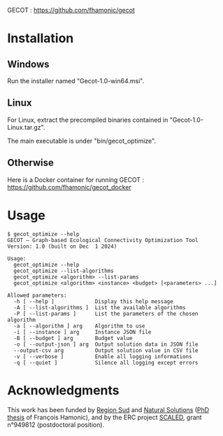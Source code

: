 GECOT : https://github.com/fhamonic/gecot

# Installation

## Windows

Run the installer named "Gecot-1.0-win64.msi".

## Linux

For Linux, extract the precompiled binaries contained in "Gecot-1.0-Linux.tar.gz".

The main executable is under "bin/gecot_optimize".

## Otherwise

Here is a Docker container for running GECOT : https://github.com/fhamonic/gecot_docker

# Usage

```
$ gecot_optimize --help
GECOT — Graph-based Ecological Connectivity Optimization Tool
Version: 1.0 (built on Dec  1 2024)

Usage:
  gecot_optimize --help
  gecot_optimize --list-algorithms
  gecot_optimize <algorithm> --list-params
  gecot_optimize <algorithm> <instance> <budget> [<parameters> ...]

Allowed parameters:
  -h [ --help ]             Display this help message
  -A [ --list-algorithms ]  List the available algorithms
  -P [ --list-params ]      List the parameters of the chosen algorithm
  -a [ --algorithm ] arg    Algorithm to use
  -i [ --instance ] arg     Instance JSON file
  -B [ --budget ] arg       Budget value
  -o [ --output-json ] arg  Output solution data in JSON file
  --output-csv arg          Output solution value in CSV file
  -v [ --verbose ]          Enable all logging informations
  -q [ --quiet ]            Silence all logging except errors
```


# Acknowledgments
This work has been funded by [Region Sud](https://www.maregionsud.fr/) and [Natural Solutions](https://www.natural-solutions.eu/) ([PhD thesis](https://theses.fr/api/v1/document/2023AIXM9063) of François Hamonic), and by the ERC project [SCALED](https://www.scaled-erc.eu/), grant n°949812 (postdoctoral position).

